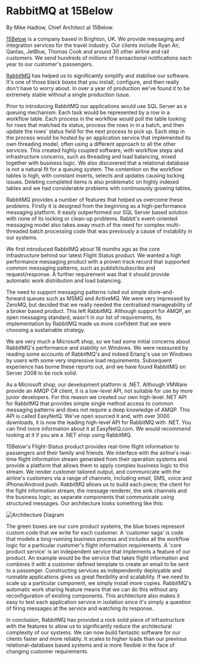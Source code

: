 # RabbitMQ at 15Below

By Mike Hadlow, Chief Architect at 15Below.

[15Below](http://www.15below.com) is a company based in Brighton, UK. We provide messaging and integration services for the travel industry. Our clients include Ryan Air, Qantas, JetBlue, Thomas Cook and around 30 other airline and rail customers. We send hundreds of millions of transactional notifications each year to our customer's passengers.

[RabbitMQ](http://www.rabbitmq.com) has helped us to significantly simplify and stabilise our software. It's one of those black boxes that you install, configure, and then really don't have to worry about. In over a year of production we've found it to be extremely stable without a single production issue. 

Prior to introducing RabbitMQ our applications would use SQL Server as a queuing mechanism. Each task would be represented by a row in a workflow table. Each process in the workflow would poll the table looking for rows that matched its status, process the rows in in a batch, and then update the rows' status field for the next process to pick up. Each step in the process would be hosted by an application service that implemented its own threading model, often using a different approach to all the other services. This created highly coupled software, with workflow steps and infrastructure concerns, such as threading and load balancing, mixed together with business logic. We also discovered that a relational database is not a natural fit for a queuing system. The contention on the workflow tables is high, with constant inserts, selects and updates causing locking issues. Deleting completed items is also problematic on highly indexed tables and we had considerable problems with continuously growing tables.

RabbitMQ provides a number of features that helped us overcome these problems. Firstly it is designed from the beginning as a high-performance messaging platform. It easily outperformed our SQL Server based solution with none of its locking or clean-up problems. Rabbit's event-oriented messaging model also takes away much of the need for complex multi-threaded batch processing code that was previously a cause of instability in our systems.

We first introduced RabbitMQ about 18 months ago as the core infrastructure behind our latest Flight Status product. We wanted a high performance messaging product with a proven track record that supported common messaging patterns, such as publish/subscribe and request/response. A further requirement was that it should provide automatic work distribution and load balancing.

The need to support messaging patterns ruled out simple store-and-forward queues such as MSMQ and ActiveMQ. We were very impressed by ZeroMQ, but decided that we really needed the centralised manageability of a broker based product. This left RabbitMQ. Although support for AMQP, an open messaging standard, wasn't in our list of requirements, its implementation by RabbitMQ made us more confident that we were choosing a sustainable strategy.

We are very much a Microsoft shop, so we had some initial concerns about RabbitMQ's performance and stability on Windows. We were reassured by reading some accounts of RabbitMQ's and indeed Erlang's use on Windows by users with some very impressive load requirements. Subsequent experience has borne these reports out, and we have found RabbitMQ on Server 2008 to be rock solid.

As a Microsoft shop, our development platform is .NET. Although VMWare provide an AMQP C# client, it is a low-level API, not suitable for use by more junior developers. For this reason we created our own high-level .NET API for RabbitMQ that provides simple single method access to common messaging patterns and does not require a deep knowledge of AMQP.  This API is called EasyNetQ. We've open sourced it and, with over 3000 downloads, it is now the leading high-level API for RabbitMQ with .NET. You can find more information about it at EasyNetQ.com. We would recommend looking at it if you are a .NET shop using RabbitMQ.

15Below's Flight-Status product provides real-time flight information to passengers and their family and friends. We interface with the airline's real-time flight information stream generated from their operation systems and provide a platform that allows them to apply complex business logic to this stream. We render customer tailored output, and communicate with the airline's customers via a range of channels, including email, SMS, voice and iPhone/Android push. RabbitMQ allows us to build each piece; the client for the fight information stream, the message renderer, the sink channels and the business logic; as separate components that communicate using structured messages. Our architecture looks something like this:

![Architecture Diagram](https://github.com/mikehadlow/EasyNetQ/wiki/WhitePapers/rabbit_based_architecture.png)

The green boxes are our core product systems, the blue boxes represent custom code that we write for each customer. A 'customer saga' is code that models a long-running business process and includes all the workflow logic for a particular customer's flight information requirements. A 'core product service' is an independent service that implements a feature of our product. An example would be the service that takes flight information and combines it with a customer defined template to create an email to be sent to a passenger. Constructing services as independently deployable and runnable applications gives us great flexibility and scalability. If we need to scale up a particular component, we simply install more copies. RabbitMQ's automatic work sharing feature means that we can do this without any reconfiguration of existing components. This architecture also makes it easy to test each application service in isolation since it's simply a question of firing messages at the service and watching its response.

In conclusion, RabbitMQ has provided a rock solid piece of infrastructure with the features to allow us to significantly reduce the architectural complexity of our systems. We can now build fantastic software for our clients faster and more reliably. It scales to higher loads than our previous relational-database based systems and is more flexible in the face of changing customer requirements.

